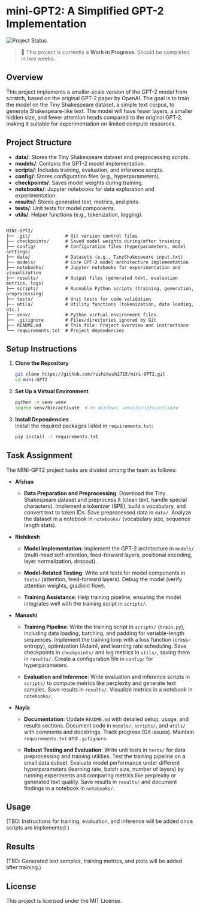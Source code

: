 # mini-GPT2: A Simplified GPT-2 Implementation

![Project Status](https://img.shields.io/badge/status-work--in--progress-yellow)

> 🚧 This project is currently a **Work in Progress**. Should be completed in two weeks.

## Overview
This project implements a smaller-scale version of the GPT-2 model from scratch, based on the original GPT-2 paper by OpenAI. The goal is to train the model on the Tiny Shakespeare dataset, a simple text corpus, to generate Shakespeare-like text. The model will have fewer layers, a smaller hidden size, and fewer attention heads compared to the original GPT-2, making it suitable for experimentation on limited compute resources.

## Project Structure
- **data/**: Stores the Tiny Shakespeare dataset and preprocessing scripts.
- **models/**: Contains the GPT-2 model implementation.
- **scripts/**: Includes training, evaluation, and inference scripts.
- **config/**: Stores configuration files (e.g., hyperparameters).
- **checkpoints/**: Saves model weights during training.
- **notebooks/**: Jupyter notebooks for data exploration and experimentation.
- **results/**: Stores generated text, metrics, and plots.
- **tests/**: Unit tests for model components.
- **utils/**: Helper functions (e.g., tokenization, logging).

```

MINI-GPT2/
├── .git/             # Git version control files
├── checkpoints/      # Saved model weights during/after training
├── config/           # Configuration files (hyperparameters, model settings)
├── data/             # Datasets (e.g., TinyShakespeare input.txt)
├── models/           # Core GPT-2 model architecture implementation
├── notebooks/        # Jupyter notebooks for experimentation and visualization
├── results/          # Output files (generated text, evaluation metrics, logs)
├── scripts/          # Runnable Python scripts (training, generation, preprocessing)
├── tests/            # Unit tests for code validation
├── utils/            # Utility functions (tokenization, data loading, etc.)
├── venv/             # Python virtual environment files
├── .gitignore        # Files/directories ignored by Git
├── README.md         # This file: Project overview and instructions
└── requirements.txt  # Project dependencies

```

## Setup Instructions
1. **Clone the Repository**  
   ```bash
   git clone https://github.com/rishikesh2715/mini-GPT2.git
   cd mini-GPT2
   ```

2. **Set Up a Virtual Environment**  
   ```bash
   python -m venv venv
   source venv/bin/activate  # On Windows: venv\Scripts\activate
   ```

3. **Install Dependencies**  
   Install the required packages listed in `requirements.txt`:  
   ```bash
   pip install -r requirements.txt
   ```

## Task Assignment

The MINI-GPT2 project tasks are divided among the team as follows:


- **Afshan**  
  - **Data Preparation and Preprocessing**: Download the Tiny Shakespeare dataset and preprocess it (clean text, handle special characters). 
  Implement a tokenizer (BPE), build a vocabulary, and convert text to token IDs. 
  Save preprocessed data in `data/`. Analyze the dataset in a notebook in `notebooks/` (vocabulary size, sequence length stats).

- **Rishikesh**  
  - **Model Implementation**: Implement the GPT-2 architecture in `models/` (multi-head self-attention, feed-forward layers, positional encoding, layer normalization, dropout).  
  
  - **Model-Related Testing**: Write unit tests for model components in `tests/` (attention, feed-forward layers). Debug the model (verify attention weights, gradient flow).  
  
  - **Training Assistance**: Help training pipeline, ensuring the model integrates well with the training script in `scripts/`.

- **Manashi**  
  - **Training Pipeline**: Write the training script in `scripts/` (`train.py`), 
  including data loading, batching, and padding for variable-length sequences. 
  Implement the training loop with a loss function (cross-entropy), optimization (Adam), 
  and learning rate scheduling. 
  Save checkpoints in `checkpoints/` and log metrics in `utils/`, saving them in `results/`. 
  Create a configuration file in `config/` for hyperparameters.  
  
  - **Evaluation and Inference**: Write evaluation and inference scripts in `scripts/` to 
  compute metrics like perplexity and generate text samples. 
  Save results in `results/`. Visualize metrics in a notebook in `notebooks/`.

- **Nayla**  
  - **Documentation**: Update `README.md` with detailed setup, usage, and results sections. 
  Document code in `models/`, `scripts/`, and `utils/` with comments and docstrings. 
  Track progress (Git issues). Maintain `requirements.txt` and `.gitignore`.

  - **Robust Testing and Evaluation**: Write unit tests in `tests/` for data preprocessing and training utilities. 
  Test the training pipeline on a small data subset. 
  Evaluate model performance under different hyperparameters (learning rate, batch size, number of layers) 
  by running experiments and comparing metrics like perplexity or generated text quality. 
  Save results in `results/` and document findings in a notebook in `notebooks/`.

## Usage
(TBD: Instructions for training, evaluation, and inference will be added once scripts are implemented.)

## Results
(TBD: Generated text samples, training metrics, and plots will be added after training.)


## License
This project is licensed under the MIT License.
